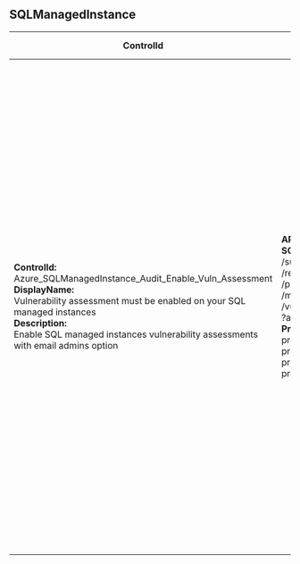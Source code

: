 ## SQLManagedInstance

| ControlId | Dependent Azure API(s) and Properties | Control spec-let |
|-----------|-------------------------------------|------------------|
| <b>ControlId:</b><br>Azure_SQLManagedInstance_Audit_Enable_Vuln_Assessment<br><b>DisplayName:</b><br>Vulnerability assessment must be enabled on your SQL managed instances<br><b>Description: </b><br> Enable SQL managed instances vulnerability assessments with email admins option |<b>ARM API to get Vulnerability Assessment of a SQLManagedInstance: </b> <br> /subscriptions/{subscriptionId}<br>/resourceGroups/{resourceGroupName}<br>/providers/Microsoft.Sql<br>/managedInstances/{resourceName}<br>/vulnerabilityAssessments/default<br>?api-version=2018-06-01-preview <br><b>Properties:</b><br> properties.VulnerabilityAssessmentSetting.IsEnabled<br> properties.EmailSubscriptionAdmins <br> properties.StorageContainerPath <br> properties.Emails |<b>Passed: </b><br>All the following conditions are true - <br> a. Vulnerability assessment setting is enabled <br> b. Atleast one option to send email notification on alert is selected <br> c. Storage account container path is selected.<br><b>Failed: </b><br>Any one of the four conditions is false - <br> a. Vulnerability assessment setting is enabled <br> b. Atleast one option to send email notification on alert is selected <br> c. Storage account container path is selected. |

